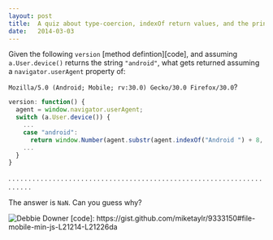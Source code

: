 ```yaml
---
layout: post
title:  A quiz about type-coercion, indexOf return values, and the principle of lol whoops a bug.
date:   2014-03-03
---
```


Given the following `version` [method defintion][code], and assuming `a.User.device()` returns the string `"android"`, what gets returned assuming a `navigator.userAgent` property of:

`Mozilla/5.0 (Android; Mobile; rv:30.0) Gecko/30.0 Firefox/30.0`?

``` js
version: function() {
  agent = window.navigator.userAgent;
  switch (a.User.device()) {
    ...
    case "android":
      return window.Number(agent.substr(agent.indexOf("Android ") + 8, 3));
    ...
  }
}
```

.
.
.
.
.
.
.
.
.
.
.
.
.
.
.
.
.
.
.
.
.
.
.
.
.
.
.
.
.
.
.
.
.
.
.
.
.
.
.
.
.
.
.
.
.
.
.
.
.
.
.
.
.
.
.
.
.
.
.
.
.
.
.
.
.
.
.
.
.

The answer is `NaN`. Can you guess why?

<img src="http://miketaylr.com/posts/assets/debbie.gif" alt="Debbie Downer">
[code]: https://gist.github.com/miketaylr/9333150#file-mobile-min-js-L21214-L21226da